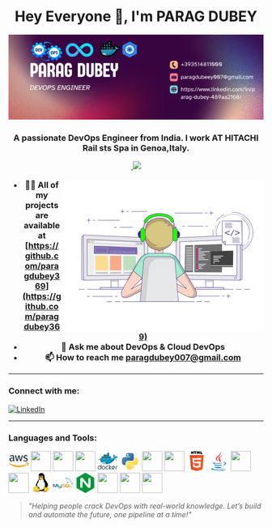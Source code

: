 <h1 align="center">Hey Everyone 👋, I'm PARAG DUBEY</h1>

<div align="center">
  <img src="PARAG DUBEY.png" alt="DevOpsShack Banner">
</div>

<h3 align="center">A passionate DevOps Engineer from India. I work AT HITACHI Rail sts Spa  in Genoa,Italy. 
<p align="center">
  <a href="https://github.com/paragdubey369">
    <img src="" />
  </a>
  
  <a href="https://www.linkedin.com/in/parag-dubey-489aa2168/">
    <img src="https://media.licdn.com/dms/image/v2/D4D03AQHjin56h9igdA/profile-displayphoto-shrink_400_400/B4DZb3g6ipG8Ao-/0/1747909324507?e=1761782400&v=beta&t=VrIf69UPB1g3V4NidiNAY3FYg9vg5IrkTbssqmw88xQ" />
  </a>
</p>

<img align="right" alt="Coding" width="400" src="https://raw.githubusercontent.com/devSouvik/devSouvik/master/gif3.gif">



- 👨‍💻 All of my projects are available at [https://github.com/paragdubey369](https://github.com/paragdubey369)  
- 💬 Ask me about **DevOps & Cloud DevOps**  
- 📫 How to reach me **paragdubey007@gmail.com**

---

<h3 align="left">Connect with me:</h3>
<p align="left">
  <a href="https://www.linkedin.com/in/parag-dubey-489aa2168/" target="blank"><img align="center" src="https://raw.githubusercontent.com/rahuldkjain/github-profile-readme-generator/master/src/images/icons/Social/linked-in-alt.svg" alt="LinkedIn" height="30" width="40" /></a>


---

<h3 align="left">Languages and Tools:</h3>
<p align="left">
  <img src="https://raw.githubusercontent.com/devicons/devicon/master/icons/amazonwebservices/amazonwebservices-original-wordmark.svg" width="40" height="40"/>
  <img src="https://www.vectorlogo.zone/logos/microsoft_azure/microsoft_azure-icon.svg" width="40" height="40"/>
  <img src="https://www.vectorlogo.zone/logos/gnu_bash/gnu_bash-icon.svg" width="40" height="40"/>
  <img src="https://www.vectorlogo.zone/logos/circleci/circleci-icon.svg" width="40" height="40"/>
  <img src="https://raw.githubusercontent.com/devicons/devicon/master/icons/docker/docker-original-wordmark.svg" width="40" height="40"/>
  <img src="https://raw.githubusercontent.com/devicons/devicon/master/icons/python/python-original.svg" width="40" height="40"/>
  <img src="https://www.vectorlogo.zone/logos/git-scm/git-scm-icon.svg" width="40" height="40"/>
  <img src="https://www.vectorlogo.zone/logos/grafana/grafana-icon.svg" width="40" height="40"/>
  <img src="https://raw.githubusercontent.com/devicons/devicon/master/icons/html5/html5-original-wordmark.svg" width="40" height="40"/>
  <img src="https://raw.githubusercontent.com/devicons/devicon/master/icons/java/java-original.svg" width="40" height="40"/>
  <img src="https://www.vectorlogo.zone/logos/jenkins/jenkins-icon.svg" width="40" height="40"/>
  <img src="https://www.vectorlogo.zone/logos/kubernetes/kubernetes-icon.svg" width="40" height="40"/>
  <img src="https://raw.githubusercontent.com/devicons/devicon/master/icons/linux/linux-original.svg" width="40" height="40"/>
  <img src="https://raw.githubusercontent.com/devicons/devicon/master/icons/mysql/mysql-original-wordmark.svg" width="40" height="40"/>
  <img src="https://raw.githubusercontent.com/devicons/devicon/master/icons/nginx/nginx-original.svg" width="40" height="40"/>
  <img src="https://www.vectorlogo.zone/logos/getpostman/getpostman-icon.svg" width="40" height="40"/>
  <img src="https://raw.githubusercontent.com/detain/svg-logos/780f25886640cef088af994181646db2f6b1a3f8/svg/selenium-logo.svg" width="40" height="40"/>
  <img src="https://www.vectorlogo.zone/logos/springio/springio-icon.svg" width="40" height="40"/>
</p>






> *"Helping people crack DevOps with real-world knowledge. Let’s build and automate the future, one pipeline at a time!"*

